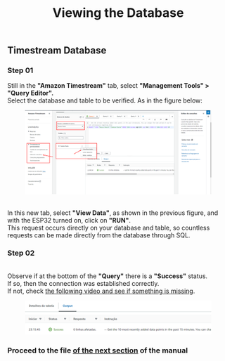<!DOCTYPE html>
<html lang="en">
<head>
<meta charset="UTF-8">
</head>
<body>
<header>
  <h1>Viewing the Database</h1>
</header>
<main>
  <section>
    <h2>Timestream Database</h2>
    <article>
      <h3>Step 01</h3>
      <p>
       Still in the <strong>"Amazon Timestream"</strong> tab, select <strong>"Management Tools" > "Query Editor".</strong>
        <br> Select the database and table to be verified. As in the figure below:
        <figure>
          <img src="https://github.com/Thiago5B/Projeto_IoT-SE/blob/main/img/db_12.png">
        </figure>
        <br>In this new tab, select <strong>"View Data"</strong>, as shown in the previous figure, and with the ESP32 turned on, click on <strong>"RUN"</strong>.
        <br>This request occurs directly on your database and table, so countless requests can be made directly from the database through SQL.
      </p>
    </article>
    <article>
      <h3>Step 02</h3>
      <p>
       <br>Observe if at the bottom of the <strong>"Query"</strong> there is a <strong>"Success"</strong> status.
        <br>If so, then the connection was established correctly.
        <br>If not, check <a href="https://youtu.be/z8T4hAERuOg?t=625">the following video and see if something is missing</a>.
        <figure>
          <img src="https://github.com/Thiago5B/Projeto_IoT-SE/blob/main/img/db_13.png">
        </figure> 
      </p>
    </article>
    <h3>Proceed to the file <a href="https://github.com/Thiago5B/Projeto_IoT-SE/blob/main/English/Manual/7%20-%20Timestream-Grafana%20Connection.md"><strong> of the next section</strong></a> of the manual</h3>
  </section>
</main>
</body>
</html>
